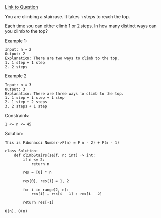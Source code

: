 [Link to Question](https://leetcode.com/explore/interview/card/top-interview-questions-easy/97/dynamic-programming/569/)

You are climbing a staircase. It takes n steps to reach the top.

Each time you can either climb 1 or 2 steps. In how many distinct ways can you climb to the top?

 

Example 1:
```
Input: n = 2
Output: 2
Explanation: There are two ways to climb to the top.
1. 1 step + 1 step
2. 2 steps
```
Example 2:
```
Input: n = 3
Output: 3
Explanation: There are three ways to climb to the top.
1. 1 step + 1 step + 1 step
2. 1 step + 2 steps
3. 2 steps + 1 step
 ```

Constraints:
```
1 <= n <= 45
```

Solution:
```
This is Fibonacci Number->F(n) = F(n - 2) + F(n - 1) 

class Solution:
    def climbStairs(self, n: int) -> int:
        if n <= 2:
            return n

        res = [0] * n
        
        res[0], res[1] = 1, 2
        
        for i in range(2, n):
            res[i] = res[i - 1] + res[i - 2]
            
        return res[-1]

O(n), O(n)
```